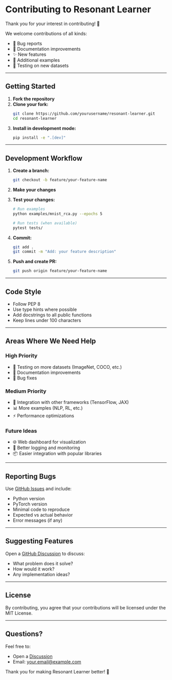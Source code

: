 # Contributing to Resonant Learner

Thank you for your interest in contributing! 💙

We welcome contributions of all kinds:
- 🐛 Bug reports
- 📝 Documentation improvements
- ✨ New features
- 🧪 Additional examples
- 🔬 Testing on new datasets

---

## Getting Started

1. **Fork the repository**
2. **Clone your fork:**
   ```bash
   git clone https://github.com/yourusername/resonant-learner.git
   cd resonant-learner
   ```
3. **Install in development mode:**
   ```bash
   pip install -e ".[dev]"
   ```

---

## Development Workflow

1. **Create a branch:**
   ```bash
   git checkout -b feature/your-feature-name
   ```

2. **Make your changes**

3. **Test your changes:**
   ```bash
   # Run examples
   python examples/mnist_rca.py --epochs 5
   
   # Run tests (when available)
   pytest tests/
   ```

4. **Commit:**
   ```bash
   git add .
   git commit -m "Add: your feature description"
   ```

5. **Push and create PR:**
   ```bash
   git push origin feature/your-feature-name
   ```

---

## Code Style

- Follow PEP 8
- Use type hints where possible
- Add docstrings to all public functions
- Keep lines under 100 characters

---

## Areas Where We Need Help

### High Priority
- 🧪 Testing on more datasets (ImageNet, COCO, etc.)
- 📝 Documentation improvements
- 🐛 Bug fixes

### Medium Priority
- 🔬 Integration with other frameworks (TensorFlow, JAX)
- 📊 More examples (NLP, RL, etc.)
- ⚡ Performance optimizations

### Future Ideas
- 🌐 Web dashboard for visualization
- 🎨 Better logging and monitoring
- 📦 Easier integration with popular libraries

---

## Reporting Bugs

Use [GitHub Issues](https://github.com/yourusername/resonant-learner/issues) and include:
- Python version
- PyTorch version
- Minimal code to reproduce
- Expected vs actual behavior
- Error messages (if any)

---

## Suggesting Features

Open a [GitHub Discussion](https://github.com/yourusername/resonant-learner/discussions) to discuss:
- What problem does it solve?
- How would it work?
- Any implementation ideas?

---

## License

By contributing, you agree that your contributions will be licensed under the MIT License.

---

## Questions?

Feel free to:
- Open a [Discussion](https://github.com/yourusername/resonant-learner/discussions)
- Email: your.email@example.com

Thank you for making Resonant Learner better! 🌊
